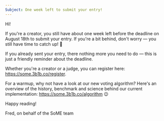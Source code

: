 ```yaml
---
Subject: One week left to submit your entry!
---
```


Hi!

If you're a creator, you still have about one week left before the deadline on August 18th to submit your entry. If you're a bit behind, don't worry — you still have time to catch up! 💪

If you already sent your entry, there nothing more you need to do — this is just a friendly reminder about the deadline.

Whether you're a creator or a judge, you can register here: https://some.3b1b.co/register.

For a warmup, why not have a look at our new voting algorithm? Here's an overview of the history, benchmark and science behind our current implementation: https://some.3b1b.co/algorithm 😉

Happy reading!

Fred, on behalf of the SoME team
